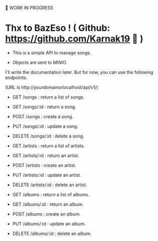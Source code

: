 🚧 WORK IN PROGRESS

# Thx to BazEso ! ( Github: https://github.com/Karnak19 🧪 )

- This is a simple API to manage songs.

- Objects are sent to MINIO.

I'll write the documentation later. But for now, you can use the following endpoints:

(URL is http://yourdomainorlocalhost/api/v1/)

- GET /songs : return a list of songs.
- GET /songs/:id : return a song.
- POST /songs : create a song.
- PUT /songs/:id : update a song.
- DELETE /songs/:id : delete a song.

- GET /artists : return a list of artists.
- GET /artists/:id : return an artist.
- POST /artists : create an artist.
- PUT /artists/:id : update an artist.
- DELETE /artists/:id : delete an artist.

- GET /albums : return a list of albums.
- GET /albums/:id : return an album.
- POST /albums : create an album.
- PUT /albums/:id : update an album.
- DELETE /albums/:id : delete an album.
